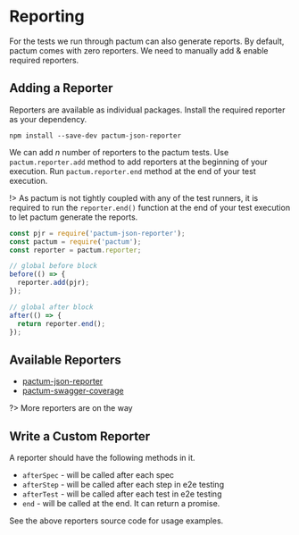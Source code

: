 # Reporting

For the tests we run through pactum can also generate reports. By default, pactum comes with zero reporters. We need to manually add & enable required reporters.

## Adding a Reporter

Reporters are available as individual packages. Install the required reporter as your dependency.

```shell
npm install --save-dev pactum-json-reporter
```

We can add *n* number of reporters to the pactum tests. Use `pactum.reporter.add` method to add reporters at the beginning of your execution. Run `pactum.reporter.end` method at the end of your test execution.

!> As pactum is not tightly coupled with any of the test runners, it is required to run the `reporter.end()` function at the end of your test execution to let pactum generate the reports. 

```js
const pjr = require('pactum-json-reporter');
const pactum = require('pactum');
const reporter = pactum.reporter;

// global before block
before(() => {
  reporter.add(pjr);
});

// global after block
after(() => {
  return reporter.end();
});
```

## Available Reporters

* [pactum-json-reporter](https://www.npmjs.com/package/pactum-json-reporter)
* [pactum-swagger-coverage](https://www.npmjs.com/package/pactum-swagger-coverage)

?> More reporters are on the way

## Write a Custom Reporter

A reporter should have the following methods in it.

* `afterSpec` - will be called after each spec
* `afterStep` - will be called after each step in e2e testing
* `afterTest` - will be called after each test in e2e testing
* `end` - will be called at the end. It can return a promise.

See the above reporters source code for usage examples.